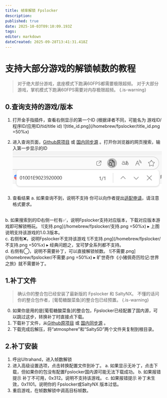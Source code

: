 ```yaml
---
title: 帧率解锁 Fpslocker
description: 
published: true
date: 2025-10-03T09:10:09.193Z
tags: 
editor: markdown
dateCreated: 2025-09-28T13:41:31.418Z
---
```


# 支持大部分游戏的解锁帧数的教程

> 对于绝大部分游戏，底座模式下跑满60FPS都需要极限超频。
> 对于大部分游戏，掌机模式下跑满60FPS需要对内存极限超频。
> {.is-warning}

## 0.查询支持的游戏/版本

1) 打开金手指插件，查看右侧显示的第一个ID (根据译者不同，可能名为 游戏ID/程序ID/应用ID/tid/title id)
![title_id.png](/homebrew/fpslocker/title_id.png =50%x)

2) 进入查询页面，[Github原项目](https://github.com/masagrator/FPSLocker-Warehouse) 或 [国内同步源](https://dl.awa.cool/scy/FPSLocker-Warehouse/) 。打开你浏览器的网页搜索，输入第一步显示的ID
![search.png](/homebrew/fpslocker/search.png)

3) 查看结果
	a. 如果查询不到，说明不支持
	你可以向作者提出[适配申请](https://github.com/masagrator/FPSLocker-Warehouse/issues/895)，请注意格式要求。
  <br>
	b. 如果搜索到的ID右侧一栏有✅，说明Fpslocker支持对应版本，下载对应版本游戏即可解锁畅玩。
	![支持.png](/homebrew/fpslocker/支持.png =50%x)
	▸ 上图说明支持该游戏的1.0.3版本。
  <br>
	c. 右侧有❌，说明Fpslocker不支持该游戏
	![不支持.png](/homebrew/fpslocker/不支持.png =50%x)
  ▸ 经典问题之，宝可梦全系列都不支持。
  <br>
	d. 右侧有◯，说明不需要补丁，可以直接解锁帧数。
  ![不需要.png](/homebrew/fpslocker/不需要.png =50%x)
  ▸ 旷世奇作《小猪佩奇历险记:世界之旅》就不需要补丁。
  
## 1.补丁文件
> 确认你的整合包已经安装了最新版的 Fpslocker 和 SaltyNX。
> 不懂的话问你的整合包作者，[葡萄糖酸菜鱼]的整合包已经预置。
{.is-warning}

0) 如果你是用的是[葡萄糖酸菜鱼]的整合包，Fpslocker已经配置了国内源，可以跳过这步，转换补丁时直接点下载。
1) 下载补丁文件，从[Github原项目](https://github.com/masagrator/FPSLocker-Warehouse/archive/refs/heads/v4.zip) 或 [国内同步源](https://dl.awa.cool/scy/FPSLocker-Warehouse/fpslocker.zip) 。
2) 下载完成后解压，将“atmosphere”和“SaltySD”两个文件夹复制到根目录。

## 2.补丁安装

1) 呼出Ultrahand，进入帧数解锁
2) 进入高级设置选项，点击转换配置文件到补丁。
	a. 如果显示无补丁，点击下载，但如果你的包没有配置Fpslocker国内源可能无法下载成功。
  b. 如果报错提示 补丁不可用，0x312。说明不支持该游戏。
  c. 如果报错提示 补丁未生效，0x1101。说明你的 Fpslocker或SaltyNX 版本过低。
3) 重启游戏，在帧数解锁中调高目标帧数。
